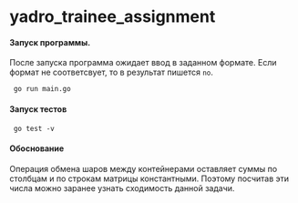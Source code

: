 # yadro_trainee_assignment

#### Запуск программы. 
После запуска программа ожидает ввод в заданном формате. Если формат не соответсвует, то в результат пишется `no`.
```
 go run main.go
```

#### Запуск тестов
```
 go test -v
```

#### Обоснование
Операция обмена шаров между контейнерами оставляет суммы по столбцам и по строкам матрицы константными. Поэтому посчитав эти числа можно заранее узнать сходимость данной задачи.
